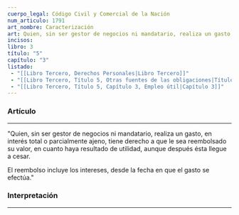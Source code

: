 ```yaml
---
cuerpo_legal: Código Civil y Comercial de la Nación
num_articulo: 1791
art_nombre: Caracterización
art: Quien, sin ser gestor de negocios ni mandatario, realiza un gasto, en interés total o parcialmente ajeno, tiene derecho a que le sea reembolsado su valor, en cuanto haya resultado de utilidad, aunque después ésta llegue a cesar.  El reembolso incluye los intereses, desde la fecha en que el gasto se efectúa.
incisos: 
libro: 3
título: "5"
capítulo: "3"
listado:
 - "[[Libro Tercero, Derechos Personales|Libro Tercero]]"
 - "[[Libro Tercero, Título 5, Otras fuentes de las obligaciones|Título 5]]"
 - "[[Libro Tercero, Título 5, Capítulo 3, Empleo útil|Capítulo 3]]"
---
```

### Artículo
---
"Quien, sin ser gestor de negocios ni mandatario, realiza un gasto, en interés total o parcialmente ajeno, tiene derecho a que le sea reembolsado su valor, en cuanto haya resultado de utilidad, aunque después ésta llegue a cesar.  

El reembolso incluye los intereses, desde la fecha en que el gasto se efectúa."


### Interpretación
---
